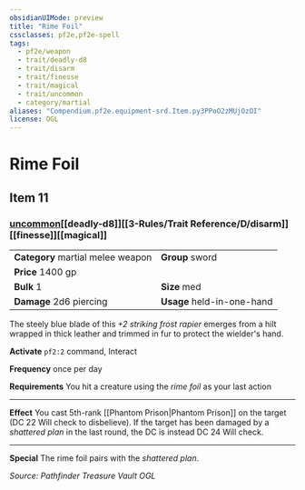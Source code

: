 ```yaml
---
obsidianUIMode: preview
title: "Rime Foil"
cssclasses: pf2e,pf2e-spell
tags:
  - pf2e/weapon
  - trait/deadly-d8
  - trait/disarm
  - trait/finesse
  - trait/magical
  - trait/uncommon
  - category/martial
aliases: "Compendium.pf2e.equipment-srd.Item.py3PPoO2zMUjOzOI"
license: OGL
---
```

# Rime Foil
## Item 11
### [uncommon](uncommon.md "Uncommon Rarity Trait")[[deadly-d8]][[3-Rules/Trait Reference/D/disarm]][[finesse]][[magical]]

|  |  |
| -- | -- |
| **Category** martial melee weapon | **Group** sword |
| **Price** 1400 gp |  |
| **Bulk** 1 | **Size** med |
| **Damage** 2d6 piercing  | **Usage** held-in-one-hand |



The steely blue blade of this _+2 striking frost rapier_ emerges from a hilt wrapped in thick leather and trimmed in fur to protect the wielder's hand.

**Activate** `pf2:2` command, Interact

**Frequency** once per day

**Requirements** You hit a creature using the _rime foil_ as your last action

* * *

**Effect** You cast 5th-rank [[Phantom Prison|Phantom Prison]] on the target (DC 22 Will check to disbelieve). If the target has been damaged by a _shattered plan_ in the last round, the DC is instead DC 24 Will check.

* * *

**Special** The rime foil pairs with the _shattered plan_.

*Source: Pathfinder Treasure Vault*
*OGL*
